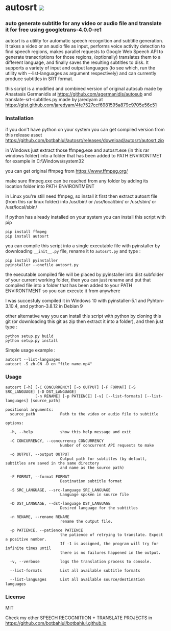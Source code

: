 # autosrt <a href="https://pypi.org/project/autosrt/0.0.2/"><img src="https://img.shields.io/pypi/v/autosrt.svg"></img></a>

### auto generate subtitle for any video or audio file and translate it for free using googletrans-4.0.0-rc1
autosrt is a utility for automatic speech recognition and subtitle generation. It takes a video or an audio file as input, 
performs voice activity detection to find speech regions, makes parallel requests to Google Web Speech API to generate 
transcriptions for those regions, (optionally) translates them to a different language, and finally saves the resulting 
subtitles to disk. It supports a variety of input and output languages (to see which, run the utility with --list-languages 
as argument respectively) and can currently produce subtitles in SRT format.

this script is a modified and combined version of original autosub made by Anastasis Germanidis at https://github.com/agermanidis/autosub
and translate-srt-subtitles.py made by jaredyam at https://gist.github.com/jaredyam/4fe7527ccf6981595a879c9705e56c51

### Installation
if you don't have python on your system you can get compiled version from this release asset https://github.com/botbahlul/autosrt/releases/download/autosrt/autosrt.zip

in Windows just extract those ffmpeg.exe and autosrt.exe (in this rar windows folder) into a folder that has been added to PATH ENVIRONTMET
for example in C:\Windows\system32

you can get original ffmpeg from https://www.ffmpeg.org/

make sure ffmpeg.exe can be reached from any folder by adding its location folder into PATH ENVIRONTMENT

in Linux you're still need ffmpeg, so install it first then extract autosrt file (from this rar linux folder) into 
/usr/bin/ or /usr/local/bin/ or /usr/sbin/ or /usr/local/sbin/


if python has already installed on your system you can install this script with pip

```
pip install ffmpeg
pip install autosrt
```

you can compile this script into a single executable file with pyinstaller by downloading
```__init__.py``` file, rename it to ```autosrt.py``` and type :

```
pip install pyinstaller
pyinstaller --onefile autosrt.py
```

the executable compiled file will be placed by pyinstaller into dist subfolder of your current working folder, then you can 
just rename and put that compiled file into a folder that has been added to your PATH ENVIRONTMENT so you can execute it from anywhere

I was succesfuly compiled it in Windows 10 with pyinstaller-5.1 and Pyhton-3.10.4, and python-3.8.12 in Debian 9

other alternative way you can install this script with python by cloning this git (or downloading this git as zip then extract it into 
a folder), and then just type :

```
python setup.py build
python setup.py install
```

Simple usage example :
  
```
autosrt --list-languages
autosrt -S zh-CN -D en "file name.mp4"
```  

### Usage
```
autosrt [-h] [-C CONCURRENCY] [-o OUTPUT] [-F FORMAT] [-S SRC_LANGUAGE] [-D DST_LANGUAGE]
             [-n RENAME] [-p PATIENCE] [-v] [--list-formats] [--list-languages] [source_path]

positional arguments:
  source_path           Path to the video or audio file to subtitle

options:

  -h, --help            show this help message and exit
  
  -C CONCURRENCY, --concurrency CONCURRENCY
                        Number of concurrent API requests to make
                        
  -o OUTPUT, --output OUTPUT
                        Output path for subtitles (by default, subtitles are saved in the same directory 
                        and name as the source path)
                        
  -F FORMAT, --format FORMAT
                        Destination subtitle format
                        
  -S SRC_LANGUAGE, --src-language SRC_LANGUAGE
                        Language spoken in source file
                        
  -D DST_LANGUAGE, --dst-language DST_LANGUAGE
                        Desired language for the subtitles
                        
  -n RENAME, --rename RENAME
                        rename the output file.
                        
  -p PATIENCE, --patience PATIENCE
                        the patience of retrying to translate. Expect a positive number. 
                        If -1 is assigned, the program will try for infinite times until 
                        there is no failures happened in the output.
                        
  -v, --verbose         logs the translation process to console.
  
  --list-formats        List all available subtitle formats
  
  --list-languages      List all available source/destination languages
```

### License
MIT

Check my other SPEECH RECOGNITIION + TRANSLATE PROJECTS in https://github.com/botbahlul/botbahlul.github.io
